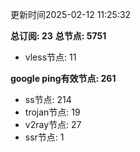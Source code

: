 更新时间2025-02-12 11:25:32

**总订阅: 23**
**总节点: 5751**
- vless节点: 11

**google ping有效节点: 261**
- ss节点: 214
- trojan节点: 19
- v2ray节点: 27
- ssr节点: 1
